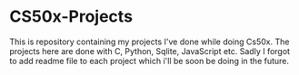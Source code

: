 # CS50x-Projects
This is repository containing my projects I've done while doing Cs50x.
The projects here are done with C, Python, Sqlite, JavaScript etc. Sadly I forgot to add readme file to each project which i'll be soon be doing in the future.
